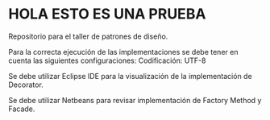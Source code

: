 # HOLA ESTO ES UNA PRUEBA
Repositorio para el taller de patrones de diseño.

Para la correcta ejecución de las implementaciones se debe tener en cuenta las siguientes configuraciones:
  Codificación: UTF-8
  
Se debe utilizar Eclipse IDE para la visualización de la implementación de Decorator.

Se debe utilizar Netbeans para revisar implementación de Factory Method y Facade.
